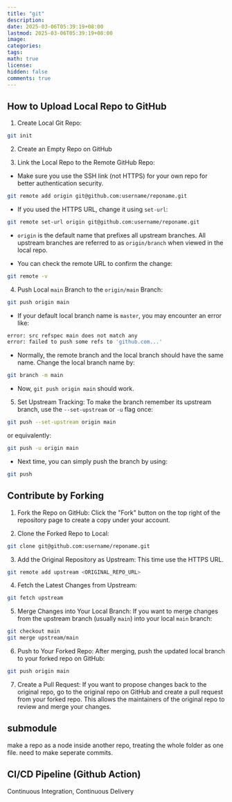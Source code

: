 ```yaml
---
title: "git"
description: 
date: 2025-03-06T05:39:19+08:00
lastmod: 2025-03-06T05:39:19+08:00
image: 
categories: 
tags: 
math: true
license: 
hidden: false
comments: true
---
```


## How to Upload Local Repo to GitHub

1. Create Local Git Repo:
```bash
git init
```

2. Create an Empty Repo on GitHub

3. Link the Local Repo to the Remote GitHub Repo:
- Make sure you use the SSH link (not HTTPS) for your own repo for better authentication security.
```bash
git remote add origin git@github.com:username/reponame.git
```

- If you used the HTTPS URL, change it using `set-url`:
```bash
git remote set-url origin git@github.com:username/reponame.git
```

- `origin` is the default name that prefixes all upstream branches. All upstream branches are referred to as `origin/branch` when viewed in the local repo.

- You can check the remote URL to confirm the change:
```bash
git remote -v
```

4. Push Local `main` Branch to the `origin/main` Branch:
```bash
git push origin main
```

- If your default local branch name is `master`, you may encounter an error like:
```bash
error: src refspec main does not match any
error: failed to push some refs to 'github.com...'
```

- Normally, the remote branch and the local branch should have the same name. Change the local branch name by:
```bash
git branch -m main
```

- Now, `git push origin main` should work.

5. Set Upstream Tracking: To make the branch remember its upstream branch, use the `--set-upstream` or `-u` flag once:
```bash
git push --set-upstream origin main
```
or equivalently:
```bash
git push -u origin main
```

- Next time, you can simply push the branch by using:
```bash
git push
```



## Contribute by Forking

1. Fork the Repo on GitHub: Click the "Fork" button on the top right of the repository page to create a copy under your account.

2. Clone the Forked Repo to Local:
```bash
git clone git@github.com:username/reponame.git
```

3. Add the Original Repository as Upstream: This time use the HTTPS URL.
```bash
git remote add upstream <ORIGINAL_REPO_URL>
```

4. Fetch the Latest Changes from Upstream:
```bash
git fetch upstream
```

5. Merge Changes into Your Local Branch: If you want to merge changes from the upstream branch (usually `main`) into your local `main` branch:
```bash
git checkout main
git merge upstream/main
```

6. Push to Your Forked Repo: After merging, push the updated local branch to your forked repo on GitHub:
```bash
git push origin main
```

7. Create a Pull Request: If you want to propose changes back to the original repo, go to the original repo on GitHub and create a pull request from your forked repo. This allows the maintainers of the original repo to review and merge your changes.

## submodule
make a repo as a node inside another repo, treating the whole folder as one file.
need to make seperate commits.

## CI/CD Pipeline (Github Action)
Continuous Integration, Continuous Delivery
